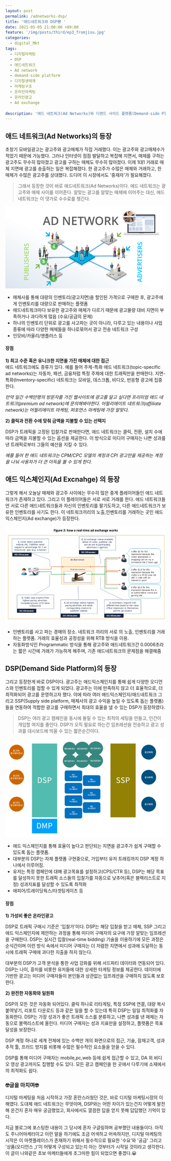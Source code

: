 ```yaml
---
layout: post
permalink: /adnetworks-dsp/
title: '애드네트워크와 DSP😎 '
date: 2021-05-05 21:00:00 +09:00
feature: '/img/posts/third/ep3_fromjisu.jpg'
categories:
  - digital_Mkt
tags:
  - 디지털마케팅
  - DSP
  - 애드네트워크
  - Ad network
  - demand-side platform
  - 디지털생태계
  - 마케팅구조
  - 온라인마케팅
  - 온라인광고
  - Ad exchange

description: '애드 네트워크(Ad Networks)와 디맨드 사이드 플랫폼(Demand-side Platfrom)'
---
```


## 애드 네트워크(Ad Networks)의 등장
 초창기 모바일광고는 광고주와 광고매체가 직접 거래했다. 이는 광고주와 광고매체수가 적었기 때문에 가능했다.
 그러나 인터넷이 점점 발달하고 복잡해 지면서, 매체를 구하는 광고주도 무수히 많아졌고 광고를 구하는 매체도 무수히 많아졌다.
 이제 1대1 거래로 매체 지면에 광고를 송출하는 일은 복잡해졌다. 한 광고주가 수많은 매체와 거래하고, 한 매체가 수많은 광고주를 상대했다.
 드디어 이 시장에서도 '중재자'가 필요해졌다.

> 그래서 등장한 것이 바로 애드네트워크(Ad Networks)이다.
애드 네트워크는 광고주와 매체 사이를 이어준다. 알맞는 광고를 알맞는 매체에 이어주는 대신, 애드 네트워크는 이 댓가로 수수료를 챙긴다.<br>


 ![애드네트워크](/img/posts/third/adnetworks.png)

- 매체사를 통해 대량의 인벤토리(광고지면)을 할인된 가격으로 구매한 후, 광고주에게 인벤토리를 대량으로 판매하는 플랫폼
- 애드네트워크마다 보유한 광고주와 매체가 다르기 때문에 광고물량 대비 지면이 부족하거나 과다하게 많음 (수요/공급의 문제)
- 하나의 인벤토리 단위로 광고를 사고파는 곳이 아니라, 다루고 있는 내용이나 사업종류에 따라 다양한 매체들을 하나로묶어서 광고 전송 네트워크 구성
- 인모비/카울리/맨플러스 등​


#### 장점 ####

**1) 최고 수준 혹은 유니크한 지면을 가진 매체에 대한 접근**<br>
애드 네트워크에도 종류가 있다. 예를 들어 주제-특화 애드 네트워크(topic-specific ad networks)는 자동차, 패션, 금융처럼 특정 주제에 대한 트래픽만을 판매한다. 지면-특화(Inventory-specific) 네트워크는 모바일, 데스크톱, 비디오, 반응형 광고에 집중한다.

*만약 일간 수백만명의 방문자를 가진 웹사이트에 광고를 달고 싶다면 프리미엄 애드 네트워크(premium ad network)에 문의해봐야한다. 어필리에이트 네트워크(affiliate network)는 어필리에이트 마케팅, 퍼포먼스 마케팅에 가장 알맞다.*

**2) 클릭과 전환 수에 맞춰 금액을 지불할 수 있는 선택지​**

 DSP가 트래픽을 고정된 입찰가로 판매한다면, 애드 네트워크는 클릭, 전환, 설치 수에 따라 금액을 지불할 수 있는 옵션을 제공한다. 이 방식으로 미디어 구매자는 나쁜 성과를 낸 트래픽로부터 그들의 예산을 지킬 수 있다.

 *예를 들어 한 애드 네트워크는 CPM/CPC 모델의 계정과 CPI 광고만을 제공하는 계정을 나눠 사용자가 더 큰 이득을 볼 수 있게 한다.*​



## 애드 익스체인지(Ad Excnahge) 의 등장
 그렇게 해서 오늘날 매체와 광고주 사이에는 무수히 많은 중계 플레이어들인 애드 네트워크가 존재하고 있다. 그리고 이 플레이어들은 서로 서로 거래를 한다.  애드 네트워크들언 서로 다른 애드네트워크들과 자신의 인벤토리를 팔기도하고, 다른 애드네트워크가 보유한 인벤토리를 사기도 한다. 이 네트워크끼리의 노출,인벤토리를 거래하는 곳인 애드익스체인지(Ad exchange)가 등장한다.

![애드익스체인지](/img/posts/third/adexchange.jpg)

- 인벤토리를 사고 파는 경매의 장소.  네트워크 끼리의 서로 의 노출, 인벤토리를 거래하는 플랫폼. 거래의 효율성과 공정성을 위해 RTB 방식을 이용.  
- 자동화방식인 Programmatic 방식을 통해 광고주와 애드네트워크간 0.0006초라는 짧은 시간에 거래가 가능하게 해주며, 기존 애드네트워크의 문제점을 해결해줌


## DSP(Demand Side Platform)의 등장
 그리고 등장한게 바로 DSP이다.
 광고주는 애드익스체인지를 통해 쉽게 다양한 오디언스와 인벤토리를 접할 수 있게 되었다. 광고주는 이에 만족하지 않고 더 효율적으로, 더 최적화되어 광고를 운영하고자 했다. 이에 따라 여러 애드익스체인지/애드네트워크 그리고 SSP(Supply side platform, 매체사의 광고 수익을 높일 수 있도록 돕는 플랫폼)들을 연동하여 적합한 광고를 구매하면서 최대의 효율을 낼 수 있는  DSP가 등장하였다.

 > DSP는 여러 광고 캠페인을 동시에 돌릴 수 있는 최적의 세팅을 만들고, 인간이 개입할 여지를 줄인다. DSP가 오직 필요로 하는건 임프레션을 전송하고 광고 성과를 대시보드에 띄울 수 있는 짧은순간이다.

 ![DSP/SSP](/img/posts/third/dspssp.jpg)

 - 애드 익스체인지를 통해 효율이 높다고 판단되는 지면을 광고주가 쉽게 구매할 수 있도록 돕는 플랫폼.
 - 대부분의 DSP는 자체 플랫폼 구현중으로, 가입부터 유저 트래킹까지 DSP 계정 하나에서 이루어짐.
 - 유저는 특정 캠페인에 대해 광고목표를 설정하고(CPS/CTR 등), DSP는 해당 목표를 달성하지 못한 트래픽 소스들의 입찰가를 자동으로 낮추어(혹은 블랙리스트로 지정) 성과지표를 달성할 수 있도록 최적화
 - 애피어/트레이딩웍스/타겟팅게이츠 등


#### 장점 ####

 **1) 가성비 좋은 온라인광고**

  DSP로 트래픽 구매시 기준은 '입찰가'이다. DSP는 해당 입찰을 받고 매체, SSP 그리고 애드 익스체인지에 제안하는 과정을 통해 미디어 구매자의 요구에 가장 알맞는 임프레션을 구매한다. DSP는 실시간 입찰(real-time bidding) 기술을 이용하기에 모든 과정은 순식간이며 이런 방식 속에서 미디어 구매자는 더 저렴한 지면에서 성과에 도달하는 동시에 트래픽 구매에 과다한 지출을 하지 않는다.

 대부분의 DSP가 고객 분석을 통한 사업 강화를 위해 서드파티 데이터와 연동되어 있다. DSP는 나이, 흥미를 비롯한 유저들에 대한 상세한 타게팅 정보를 제공한다. 데이터에 기반한 광고는 미디어 구매자들이 본인들과 상관없는 임프레션을 구매하지 않도록 보호한다.



  **2) 완전한 자동화와 일원화**

  DSP의 모든 것은 자동화 되어있다. 클릭 하나로 리타게팅, 특정 SSP에 연결, 대량 복사붙여넣기, 리포트 다운로드 등과 같은 일을 할 수 있는데 특히 DSP는 일일 최적화를 자동화한다. DSP는 가장 성과가 좋은 트래픽 소스를 분류하고, 나쁜 성과를 낸 매체는 자동으로 블랙리스트에 올린다. 미디어 구매자는 성과 지표만을 설정하고, 플랫폼은 목표 달성을 보장한다.

 DSP 계정 하나로 세계 전체에 있는 수백만 개의 화면으로의 접근, 기술, 잠재고객, 성과 추적 툴, 프러드 방지를 비롯해 수많은 필수적인 요소들을 얻을 수 있다.

 DSP를 통해 미디어 구매자는 mobile,pc,web 등에 쉽게 접근할 수 있고, DA 외 비디오 영상 광고까지도 집행할 수도 있다. 모든 광고 캠페인을 한 곳에서 다루기에 소재에서의 최적화도 쉽다.
 ​


### 🤓글을 마치며🤓 ###

디지털 마케팅을 처음 시작하고 가장 혼란스러웠던 것은, 바로 디지털 마케팅시장의 이해였다. 도대체 애드 네트워크는 무엇이며, DSP와는 어떤 차이가 있는건지 어떻게 발전해 온건지 혼자 매우 궁금했었고, 회사에서도 깔끔한 답을 얻지 못해 답답했던 기억이 있다.  <br>

지금 블로그에 포스팅한 내용이 그 당시에 혼자 구글링하며 공부했던 내용들이다. 아직도 주니어마케터이고 이런 말을 하기에도 조금 어색하고 머쓱하지만, 디지털 마케팅의 시작은 이 마켓플레이스가 존재하기 위해서 필수적으로 필요한 '수요'와 '공급' 그리고 '상품(오디언스 ,)'이 어떻게 구성되고 있는지 아는 것부터가 시작일 것이라고 생각한다. 이 글이 나와같은 초보 마케터들에게 조그마한 힘이 되었으면 좋겠다.😀
